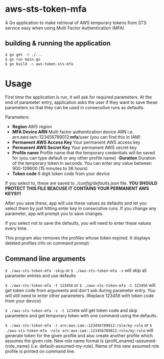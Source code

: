 # aws-sts-token-mfa
A Go application to make retrieval of AWS temporary tokens from STS service easy when using Multi Factor Authentication (MFA)


## building & running the application
``` sh
$ go get -d ./...
$ go run main.go
$ go build -o aws-token-sts-mfa
```

# Usage
First time the application is run, it will ask for required parameters. At the end of parameter entry, application asks the user if they want to save these parameters so that they can be used in consecutive runs as defaults.

Parameters:
- **Region**		AWS region
- **MFA Device ARN**		Multi factor authentication device ARN i.e. arn:aws:iam::123456789012:**mfa**/user (you can find this in IAM)
- **Permanent AWS Access Key**		Your permanent AWS access key
- **Permanent AWS Secret Key**		Your permanent AWS secret key
- **Profile name**		Profile name that the temporary credentials will be saved for (you can type default or any other profile name)
-**Duration**		Duration of the temporary token in seconds. You can enter any value between 900-129600 (15 minutes to 36 hours)
- **Token code**		6 digit token code from your device

If you select to, these are saved to *./config/defaults.json* file. **YOU SHOULD PROTECT THIS FILE BEACUSE IT CONTAINS YOUR PERMANENT AWS KEYS!!!**

After you save these, app will use these values as defaults and let you select them by just hitting enter key in consecutive runs. If you change any parameter, app will prompt you to save changes.

If you select not to save the defaults, you will need to enter these values every time.

This program also removes the profiles whose token expired. It displays deleted profiles info on command prompt.

## Command line arguments
`$ ./aws-sts-token-mfa -skip` or `$ ./aws-sts-token-mfa -s`  will skip all parameter entries and use defaults

`$ ./aws-sts-token-mfa -t 123456` or `$ ./aws-sts-token-mfa -t 123456` will get token code from arguments and don't ask during parameter entry. You will still need to enter other parameters. (Replace 123456 with token code from your device)

`$ ./aws-sts-token-mfa -s -t 123456` will get token code and skip parameters and get temporary token with one command using the defaults.

`$ ./aws-sts-token-mfa -r arn:aws:iam::123456789012:role/my-role` or `$ ./aws-sts-token-mfa -role arn:aws:iam::123456789012:role/my-role`  will generate token for the given profile and also create another profile which assumes the given role. New role name format is {profil_ename}-assumed-{role_name} (i.e. default-assumed-my-role). Name of this new assumed role profile is printed on command line.

